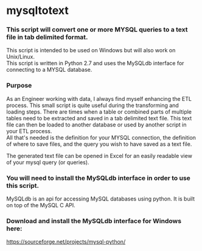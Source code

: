 # mysqltotext
### This script will convert one or more MYSQL queries to a text file in tab delimited format.

This script is intended to be used on Windows but will also work on Unix/Linux.<br/>
This script is written in Python 2.7 and uses the MySQLdb interface for connecting to a MYSQL database.<br/>

### Purpose
As an Engineer working with data, I always find myself enhancing the ETL process. This small script is quite useful during the transforming and loading steps. There are times when a table or combined parts of multiple tables need to be extracted and saved in a tab delimited text file. This text file can then be loaded to another database or used by another script in your ETL process. <br/>
All that's needed is the definition for your MYSQL connection, the definition of where to save files, and the query you wish to have saved as a text file.<br/>


The generated text file can be opened in Excel for an easily readable view of your mysql query (or queries).<br/>

### You will need to install the MySQLdb interface in order to use this script. <br/>
MySQLdb is an api for accessing MySQL databases using python. It is built on top of the MySQL C API.<br/>

### Download and install the MySQLdb interface for Windows here:<br/>
https://sourceforge.net/projects/mysql-python/
